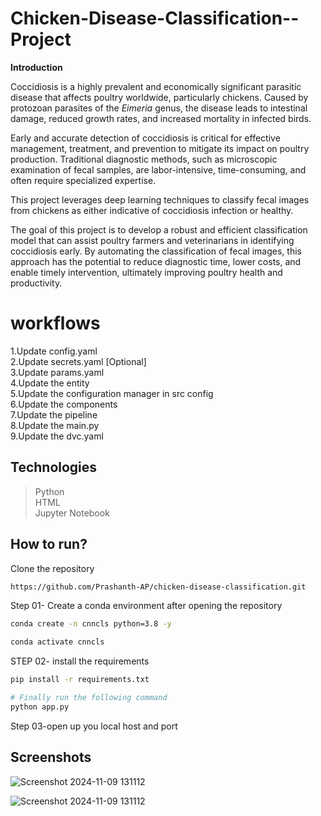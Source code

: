 
# Chicken-Disease-Classification--Project

**Introduction**  

Coccidiosis is a highly prevalent and economically significant parasitic disease that affects poultry worldwide, particularly chickens. Caused by protozoan parasites of the *Eimeria* genus, the disease leads to intestinal damage, reduced growth rates, and increased mortality in infected birds. 

 Early and accurate detection of coccidiosis is critical for effective management, treatment, and prevention to mitigate its impact on poultry production. Traditional diagnostic methods, such as microscopic examination of fecal samples, are labor-intensive, time-consuming, and often require specialized expertise. 

This project leverages deep learning techniques to classify fecal images from chickens as either indicative of coccidiosis infection or healthy.  

The goal of this project is to develop a robust and efficient classification model that can assist poultry farmers and veterinarians in identifying coccidiosis early. By automating the classification of fecal images, this approach has the potential to reduce diagnostic time, lower costs, and enable timely intervention, ultimately improving poultry health and productivity.  


# workflows

1.Update config.yaml                                                               
2.Update secrets.yaml [Optional]                                    
3.Update params.yaml                                                
4.Update the entity                                                 
5.Update the configuration manager in src config                    
6.Update the components                                             
7.Update the pipeline                                               
8.Update the main.py                                                
9.Update the dvc.yaml
## Technologies

>Python                                                            
>HTML                                       
>Jupyter Notebook



## How to run?

Clone the repository

```bash
https://github.com/Prashanth-AP/chicken-disease-classification.git
```
Step 01- Create a conda environment after opening the repository
```bash
conda create -n cnncls python=3.8 -y

```
```bash
conda activate cnncls
```
STEP 02- install the requirements
```bash
pip install -r requirements.txt

```
```bash
# Finally run the following command
python app.py
```
Step 03-open up you local host and port


## Screenshots


![Screenshot 2024-11-09 131112](https://github.com/Prashanth-AP/TurtleCrossingRoad/blob/main/Screenshot%202024-11-20%20200440.png?raw=true)

![Screenshot 2024-11-09 131112](https://github.com/Prashanth-AP/TurtleCrossingRoad/blob/main/Screenshot%202024-11-20%20203358.png?raw=true)